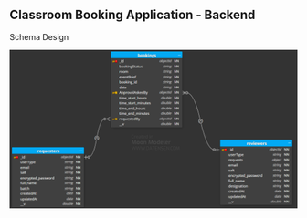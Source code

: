 ## Classroom Booking Application - Backend 

Schema Design

![1](https://raw.githubusercontent.com/itsadityap/Requestion-Form/main/public/SchemaDesign.png?token=GHSAT0AAAAAABW777ADDPIDYBHMK4VIDBVMY5G4ROA)